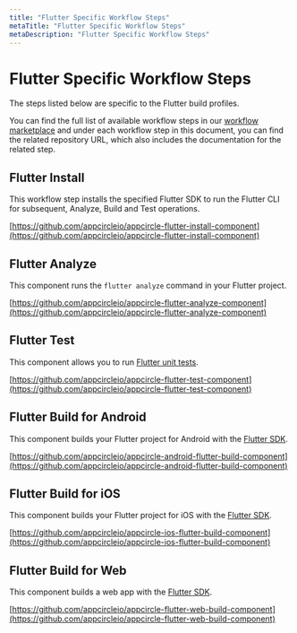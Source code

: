 ```yaml
---
title: "Flutter Specific Workflow Steps"
metaTitle: "Flutter Specific Workflow Steps"
metaDescription: "Flutter Specific Workflow Steps"
---
```

# Flutter Specific Workflow Steps

The steps listed below are specific to the Flutter build profiles.

You can find the full list of available workflow steps in our [workflow marketplace](https://github.com/appcircleio/appcircle-workflow-components) and under each workflow step in this document, you can find the related repository URL, which also includes the documentation for the related step.

## Flutter Install

This workflow step installs the specified Flutter SDK to run the Flutter CLI for subsequent, Analyze, Build and Test operations.

​[https://github.com/appcircleio/appcircle-flutter-install-component](https://github.com/appcircleio/appcircle-flutter-install-component)​

## Flutter Analyze

This component runs the `flutter analyze` command in your Flutter project.

​[https://github.com/appcircleio/appcircle-flutter-analyze-component](https://github.com/appcircleio/appcircle-flutter-analyze-component)

## Flutter Test

This component allows you to run [Flutter unit tests](https://flutter.dev/docs/cookbook/testing/unit/introduction#run-tests-in-a-terminal).

​[https://github.com/appcircleio/appcircle-flutter-test-component](https://github.com/appcircleio/appcircle-flutter-test-component)

## Flutter Build for Android

This component builds your Flutter project for Android with the [Flutter SDK](https://github.com/flutter/flutter).

​[https://github.com/appcircleio/appcircle-android-flutter-build-component](https://github.com/appcircleio/appcircle-android-flutter-build-component)​

## Flutter Build for iOS

This component builds your Flutter project for iOS with the [Flutter SDK](https://github.com/flutter/flutter).

[https://github.com/appcircleio/appcircle-ios-flutter-build-component](https://github.com/appcircleio/appcircle-ios-flutter-build-component)

## ​Flutter Build for Web

This component builds a web app with the [Flutter SDK](https://flutter.dev/docs/deployment/web#building-the-app-for-release).

[https://github.com/appcircleio/appcircle-flutter-web-build-component](https://github.com/appcircleio/appcircle-flutter-web-build-component)
